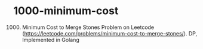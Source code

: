 # 1000-minimum-cost
1000. Minimum Cost to Merge Stones Problem on Leetcode (https://leetcode.com/problems/minimum-cost-to-merge-stones/). DP, Implemented in Golang
